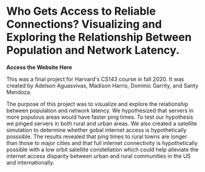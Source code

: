 # Who Gets Access to Reliable Connections? Visualizing and Exploring the Relationship Between Population and Network Latency.

**Access the Website Here**

This was a final project for Harvard's CS143 course in fall 2020. It was created by Adelson Aguasvivas, Madison Harris, Dominic Garrity, and Santy Mendoza.

The purpose of this project was to visualize and explore the relationship between population and network latency. We hypothesized that servers in more populous areas would have faster ping times. To test our hypothesis we pinged servers in both rural and urban areas. We also created a satellite simulation to determine whether gobal internet access is hypothetically posssible. The results revealed that ping times to rural towns are longer than those to major cities and that full internet connectivity is hypothetically possible with a low orbit satellite constellation which could help alleviate the internet access disparity between urban and rural communities in the US and internationally. 
